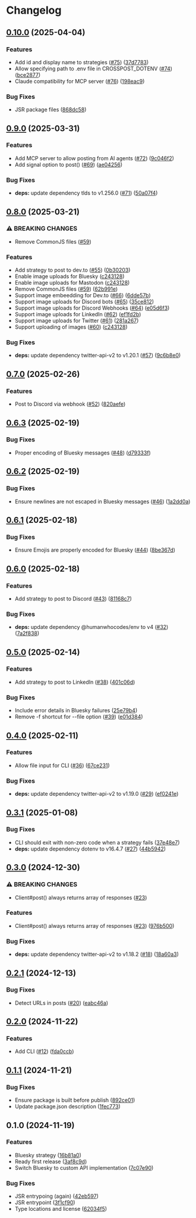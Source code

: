# Changelog

## [0.10.0](https://github.com/humanwhocodes/crosspost/compare/crosspost-v0.9.0...crosspost-v0.10.0) (2025-04-04)


### Features

* Add id and display name to strategies ([#75](https://github.com/humanwhocodes/crosspost/issues/75)) ([37d7783](https://github.com/humanwhocodes/crosspost/commit/37d77839f995b76c611b74f238cf28d63be308a1))
* Allow specifying path to .env file in CROSSPOST_DOTENV ([#74](https://github.com/humanwhocodes/crosspost/issues/74)) ([bce2877](https://github.com/humanwhocodes/crosspost/commit/bce2877aba46882e5c231cc7492cbf1bb75d1513))
* Claude compatibility for MCP server ([#76](https://github.com/humanwhocodes/crosspost/issues/76)) ([198eac9](https://github.com/humanwhocodes/crosspost/commit/198eac954e2516560adbe2b352548d58ecbc8212))


### Bug Fixes

* JSR package files ([868dc58](https://github.com/humanwhocodes/crosspost/commit/868dc58a0f1ffbdbc5772d4c65b8185005c0f796))

## [0.9.0](https://github.com/humanwhocodes/crosspost/compare/crosspost-v0.8.0...crosspost-v0.9.0) (2025-03-31)


### Features

* Add MCP server to allow posting from AI agents ([#72](https://github.com/humanwhocodes/crosspost/issues/72)) ([9c046f2](https://github.com/humanwhocodes/crosspost/commit/9c046f2a662717adfbefea5e15bac201d835b17e))
* Add signal option to post() ([#69](https://github.com/humanwhocodes/crosspost/issues/69)) ([ae04256](https://github.com/humanwhocodes/crosspost/commit/ae04256d73430ea38101b76cd6cd661c356856c4))


### Bug Fixes

* **deps:** update dependency tlds to v1.256.0 ([#71](https://github.com/humanwhocodes/crosspost/issues/71)) ([50a07f4](https://github.com/humanwhocodes/crosspost/commit/50a07f4e31c1fc7e896a918e29849fd8d17771d6))

## [0.8.0](https://github.com/humanwhocodes/crosspost/compare/crosspost-v0.7.0...crosspost-v0.8.0) (2025-03-21)


### ⚠ BREAKING CHANGES

* Remove CommonJS files ([#59](https://github.com/humanwhocodes/crosspost/issues/59))

### Features

* Add strategy to post to dev.to ([#55](https://github.com/humanwhocodes/crosspost/issues/55)) ([0b30203](https://github.com/humanwhocodes/crosspost/commit/0b3020378124c5328b94c27364b0a71b73ae60b8))
* Enable image uploads for Bluesky ([c243128](https://github.com/humanwhocodes/crosspost/commit/c24312820c2207e8ac54f5fddb532c44de995aa0))
* Enable image uploads for Mastodon ([c243128](https://github.com/humanwhocodes/crosspost/commit/c24312820c2207e8ac54f5fddb532c44de995aa0))
* Remove CommonJS files ([#59](https://github.com/humanwhocodes/crosspost/issues/59)) ([62b991e](https://github.com/humanwhocodes/crosspost/commit/62b991e2ea294d88eb491e11a707a2b1f837a672))
* Support image embeedding for Dev.to ([#66](https://github.com/humanwhocodes/crosspost/issues/66)) ([6dde57b](https://github.com/humanwhocodes/crosspost/commit/6dde57b2db37202687ba965a4010e01e258c99ff))
* Support image uploads for Discord bots ([#65](https://github.com/humanwhocodes/crosspost/issues/65)) ([35ce812](https://github.com/humanwhocodes/crosspost/commit/35ce8128be308851b61d91cce1d76a81395d418e))
* Support image uploads for Discord Webhooks ([#64](https://github.com/humanwhocodes/crosspost/issues/64)) ([e05d6f3](https://github.com/humanwhocodes/crosspost/commit/e05d6f363ac34ff65c1b3958ed3cd1fd320de50d))
* Support image uploads for LinkedIn ([#62](https://github.com/humanwhocodes/crosspost/issues/62)) ([ef1fd2b](https://github.com/humanwhocodes/crosspost/commit/ef1fd2bd50ae4db8d829775e31e3fa6b86408928))
* Support image uploads for Twitter ([#61](https://github.com/humanwhocodes/crosspost/issues/61)) ([281a267](https://github.com/humanwhocodes/crosspost/commit/281a267049859c24bd800f2ba2cd5ca1bf50d2d9))
* Support uploading of images ([#60](https://github.com/humanwhocodes/crosspost/issues/60)) ([c243128](https://github.com/humanwhocodes/crosspost/commit/c24312820c2207e8ac54f5fddb532c44de995aa0))


### Bug Fixes

* **deps:** update dependency twitter-api-v2 to v1.20.1 ([#57](https://github.com/humanwhocodes/crosspost/issues/57)) ([9c6b8e0](https://github.com/humanwhocodes/crosspost/commit/9c6b8e06ce541b6c283b6c8fbbeeb64fce2a07e8))

## [0.7.0](https://github.com/humanwhocodes/crosspost/compare/crosspost-v0.6.3...crosspost-v0.7.0) (2025-02-26)


### Features

* Post to Discord via webhook ([#52](https://github.com/humanwhocodes/crosspost/issues/52)) ([820aefe](https://github.com/humanwhocodes/crosspost/commit/820aefe6ca8e05d64a8ce9be8cab3368c6156e33))

## [0.6.3](https://github.com/humanwhocodes/crosspost/compare/crosspost-v0.6.2...crosspost-v0.6.3) (2025-02-19)


### Bug Fixes

* Proper encoding of Bluesky messages ([#48](https://github.com/humanwhocodes/crosspost/issues/48)) ([d79333f](https://github.com/humanwhocodes/crosspost/commit/d79333fc82f8b2d8be35a6cd17e13c85b67f509f))

## [0.6.2](https://github.com/humanwhocodes/crosspost/compare/crosspost-v0.6.1...crosspost-v0.6.2) (2025-02-19)


### Bug Fixes

* Ensure newlines are not escaped in Bluesky messages ([#46](https://github.com/humanwhocodes/crosspost/issues/46)) ([1a2dd0a](https://github.com/humanwhocodes/crosspost/commit/1a2dd0a2fcfa8c8907b861ce656e540e04721922))

## [0.6.1](https://github.com/humanwhocodes/crosspost/compare/crosspost-v0.6.0...crosspost-v0.6.1) (2025-02-18)


### Bug Fixes

* Ensure Emojis are properly encoded for Bluesky ([#44](https://github.com/humanwhocodes/crosspost/issues/44)) ([8be367d](https://github.com/humanwhocodes/crosspost/commit/8be367d16a18e06e5de7f00338523bd1f32f57a9))

## [0.6.0](https://github.com/humanwhocodes/crosspost/compare/crosspost-v0.5.0...crosspost-v0.6.0) (2025-02-18)


### Features

* Add strategy to post to Discord ([#43](https://github.com/humanwhocodes/crosspost/issues/43)) ([81168c7](https://github.com/humanwhocodes/crosspost/commit/81168c7bab230b55988f1a73f35abdeee7d82c0a))


### Bug Fixes

* **deps:** update dependency @humanwhocodes/env to v4 ([#32](https://github.com/humanwhocodes/crosspost/issues/32)) ([7a2f838](https://github.com/humanwhocodes/crosspost/commit/7a2f83814f5b8e5936e5facd0b0dd3140451f3e4))

## [0.5.0](https://github.com/humanwhocodes/crosspost/compare/crosspost-v0.4.0...crosspost-v0.5.0) (2025-02-14)


### Features

* Add strategy to post to LinkedIn ([#38](https://github.com/humanwhocodes/crosspost/issues/38)) ([401c06d](https://github.com/humanwhocodes/crosspost/commit/401c06df7db13d6447f3765b452b7e2df718eb53))


### Bug Fixes

* Include error details in Bluesky failures ([25e79b4](https://github.com/humanwhocodes/crosspost/commit/25e79b4cfcfe2226636abc4d07f92cea6c245267))
* Remove -f shortcut for --file option ([#39](https://github.com/humanwhocodes/crosspost/issues/39)) ([e01d384](https://github.com/humanwhocodes/crosspost/commit/e01d3846967c77ffc8e33467a460aba9248a6476))

## [0.4.0](https://github.com/humanwhocodes/crosspost/compare/crosspost-v0.3.1...crosspost-v0.4.0) (2025-02-11)


### Features

* Allow file input for CLI ([#36](https://github.com/humanwhocodes/crosspost/issues/36)) ([67ce231](https://github.com/humanwhocodes/crosspost/commit/67ce23187d0a5c064cacc963bf46c39b66e25e60))


### Bug Fixes

* **deps:** update dependency twitter-api-v2 to v1.19.0 ([#29](https://github.com/humanwhocodes/crosspost/issues/29)) ([ef0241e](https://github.com/humanwhocodes/crosspost/commit/ef0241e06063ddd3f902c4cf6f872efcaaca19cb))

## [0.3.1](https://github.com/humanwhocodes/crosspost/compare/crosspost-v0.3.0...crosspost-v0.3.1) (2025-01-08)


### Bug Fixes

* CLI should exit with non-zero code when a strategy fails ([37e48e7](https://github.com/humanwhocodes/crosspost/commit/37e48e7caacda09cc9a5f4bfea9615811ec7c8a7))
* **deps:** update dependency dotenv to v16.4.7 ([#27](https://github.com/humanwhocodes/crosspost/issues/27)) ([44b5942](https://github.com/humanwhocodes/crosspost/commit/44b59420e28606cabb34465ba955afa1ba9c8af7))

## [0.3.0](https://github.com/humanwhocodes/crosspost/compare/crosspost-v0.2.1...crosspost-v0.3.0) (2024-12-30)


### ⚠ BREAKING CHANGES

* Client#post() always returns array of responses ([#23](https://github.com/humanwhocodes/crosspost/issues/23))

### Features

* Client#post() always returns array of responses ([#23](https://github.com/humanwhocodes/crosspost/issues/23)) ([976b500](https://github.com/humanwhocodes/crosspost/commit/976b500e1380de1e943839b86bd800469e0f771e))


### Bug Fixes

* **deps:** update dependency twitter-api-v2 to v1.18.2 ([#18](https://github.com/humanwhocodes/crosspost/issues/18)) ([18a60a3](https://github.com/humanwhocodes/crosspost/commit/18a60a3d1729ad06c59aaa34c00a0082885f8517))

## [0.2.1](https://github.com/humanwhocodes/crosspost/compare/crosspost-v0.2.0...crosspost-v0.2.1) (2024-12-13)


### Bug Fixes

* Detect URLs in posts ([#20](https://github.com/humanwhocodes/crosspost/issues/20)) ([eabc46a](https://github.com/humanwhocodes/crosspost/commit/eabc46a32c451be513cb9ee9d238aa50d2e407e6))

## [0.2.0](https://github.com/humanwhocodes/crosspost/compare/crosspost-v0.1.1...crosspost-v0.2.0) (2024-11-22)


### Features

* Add CLI ([#12](https://github.com/humanwhocodes/crosspost/issues/12)) ([fda0ccb](https://github.com/humanwhocodes/crosspost/commit/fda0ccb4b4dad803f4f4666b2cc212d85129ba9a))

## [0.1.1](https://github.com/humanwhocodes/crosspost/compare/crosspost-v0.1.0...crosspost-v0.1.1) (2024-11-21)


### Bug Fixes

* Ensure package is built before publish ([892ce01](https://github.com/humanwhocodes/crosspost/commit/892ce016966d30829188530104782c7c15478a2b))
* Update package.json description ([1fec773](https://github.com/humanwhocodes/crosspost/commit/1fec77334b8d881c65abdf958abd48fe95045a6e))

## 0.1.0 (2024-11-19)


### Features

* Bluesky strategy ([16b81a0](https://github.com/humanwhocodes/crosspost/commit/16b81a0e44f9e549f002b24c66ab04b984d310f8))
* Ready first release ([3af8c9d](https://github.com/humanwhocodes/crosspost/commit/3af8c9d55fb696e54ec8897d13bf66ee97628165))
* Switch Bluesky to custom API implementation ([7c07e90](https://github.com/humanwhocodes/crosspost/commit/7c07e900368e57668bf7c50112c08ded3e283af3))


### Bug Fixes

* JSR entrypoing (again) ([42eb597](https://github.com/humanwhocodes/crosspost/commit/42eb5976b8231cc4ce40f7c769cb20658259d80a))
* JSR entrypoint ([3f1cf90](https://github.com/humanwhocodes/crosspost/commit/3f1cf905163e7aa24c148ae90bff1f23547961eb))
* Type locations and license ([62034f5](https://github.com/humanwhocodes/crosspost/commit/62034f57d4065fa5f9561e57d862a5875ccc677c))
